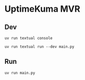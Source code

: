 # UptimeKuma MVR

## Dev

```
uv run textual console
```

```
uv run textual run --dev main.py
```

## Run

```
uv run main.py
```
